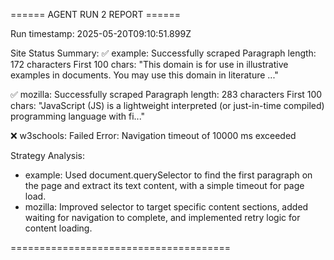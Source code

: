 
====== AGENT RUN 2 REPORT ======

Run timestamp: 2025-05-20T09:10:51.899Z

Site Status Summary:
✅ example: Successfully scraped
   Paragraph length: 172 characters
   First 100 chars: "This domain is for use in illustrative examples in documents. You may use this domain in literature ..."

✅ mozilla: Successfully scraped
   Paragraph length: 283 characters
   First 100 chars: "JavaScript (JS) is a lightweight interpreted (or just-in-time compiled) programming language with fi..."

❌ w3schools: Failed
   Error: Navigation timeout of 10000 ms exceeded

Strategy Analysis:
- example: Used document.querySelector to find the first paragraph on the page and extract its text content, with a simple timeout for page load.
- mozilla: Improved selector to target specific content sections, added waiting for navigation to complete, and implemented retry logic for content loading.

======================================
